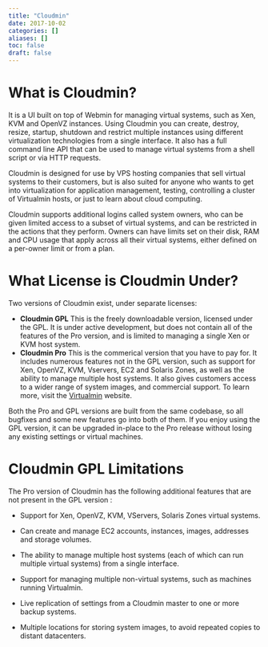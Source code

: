 ```yaml
---
title: "Cloudmin"
date: 2017-10-02
categories: []
aliases: []
toc: false
draft: false
---
```

# What is Cloudmin?

It is a UI built on top of Webmin for managing virtual systems, such as Xen, KVM and OpenVZ instances. Using Cloudmin you can create, destroy, resize, startup, shutdown and restrict multiple instances using different virtualization technologies from a single interface. It also has a full command line API that can be used to manage virtual systems from a shell script or via HTTP requests.

Cloudmin is designed for use by VPS hosting companies that sell virtual systems to their customers, but is also suited for anyone who wants to get into virtualization for application management, testing, controlling a cluster of Virtualmin hosts, or just to learn about cloud computing.

Cloudmin supports additional logins called system owners, who can be given limited access to a subset of virtual systems, and can be restricted in the actions that they perform. Owners can have limits set on their disk, RAM and CPU usage that apply across all their virtual systems, either defined on a per-owner limit or from a plan.

# What License is Cloudmin Under?

Two versions of Cloudmin exist, under separate licenses:

* **Cloudmin GPL**
    This is the freely downloadable version, licensed under the GPL. It is under active development, but does not contain all of the features of the Pro version, and is limited to managing a single Xen or KVM host system.
* **Cloudmin Pro**
    This is the commerical version that you have to pay for. It includes numerous features not in the GPL version, such as support for Xen, OpenVZ, KVM, Vservers, EC2 and Solaris Zones, as well as the ability to manage multiple host systems. It also gives customers access to a wider range of system images, and commercial support. To learn more, visit the [Virtualmin][1] website.

Both the Pro and GPL versions are built from the same codebase, so all bugfixes and some new features go into both of them. If you enjoy using the GPL version, it can be upgraded in-place to the Pro release without losing any existing settings or virtual machines.

# Cloudmin GPL Limitations

The Pro version of Cloudmin has the following additional features that are not present in the GPL version :

* Support for Xen, OpenVZ, KVM, VServers, Solaris Zones virtual systems.
* Can create and manage EC2 accounts, instances, images, addresses and storage volumes.
* The ability to manage multiple host systems (each of which can run multiple virtual systems) from a single interface.
* Support for managing multiple non-virtual systems, such as machines running Virtualmin.
* Live replication of settings from a Cloudmin master to one or more backup systems.
* Multiple locations for storing system images, to avoid repeated copies to distant datacenters.

  [1]: http://www.virtualmin.com/
